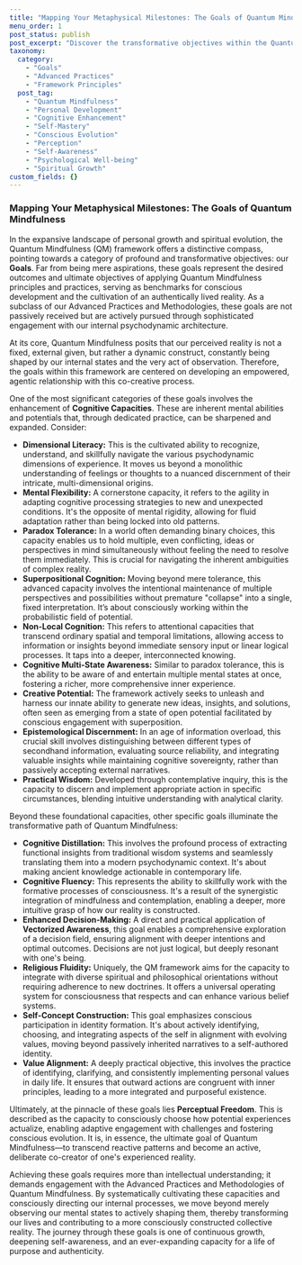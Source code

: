 ```yaml
---
title: "Mapping Your Metaphysical Milestones: The Goals of Quantum Mindfulness"
menu_order: 1
post_status: publish
post_excerpt: "Discover the transformative objectives within the Quantum Mindfulness framework, from enhancing cognitive capacities like mental flexibility and paradox tolerance to achieving ultimate perceptual freedom. This article explores how embracing these goals empowers individuals to consciously shape their reality and foster profound personal growth."
taxonomy:
  category:
    - "Goals"
    - "Advanced Practices"
    - "Framework Principles"
  post_tag:
    - "Quantum Mindfulness"
    - "Personal Development"
    - "Cognitive Enhancement"
    - "Self-Mastery"
    - "Conscious Evolution"
    - "Perception"
    - "Self-Awareness"
    - "Psychological Well-being"
    - "Spiritual Growth"
custom_fields: {}
---
```


### Mapping Your Metaphysical Milestones: The Goals of Quantum Mindfulness

In the expansive landscape of personal growth and spiritual evolution, the Quantum Mindfulness (QM) framework offers a distinctive compass, pointing towards a category of profound and transformative objectives: our **Goals**. Far from being mere aspirations, these goals represent the desired outcomes and ultimate objectives of applying Quantum Mindfulness principles and practices, serving as benchmarks for conscious development and the cultivation of an authentically lived reality. As a subclass of our Advanced Practices and Methodologies, these goals are not passively received but are actively pursued through sophisticated engagement with our internal psychodynamic architecture.

At its core, Quantum Mindfulness posits that our perceived reality is not a fixed, external given, but rather a dynamic construct, constantly being shaped by our internal states and the very act of observation. Therefore, the goals within this framework are centered on developing an empowered, agentic relationship with this co-creative process.

One of the most significant categories of these goals involves the enhancement of **Cognitive Capacities**. These are inherent mental abilities and potentials that, through dedicated practice, can be sharpened and expanded. Consider:

*   **Dimensional Literacy:** This is the cultivated ability to recognize, understand, and skillfully navigate the various psychodynamic dimensions of experience. It moves us beyond a monolithic understanding of feelings or thoughts to a nuanced discernment of their intricate, multi-dimensional origins.
*   **Mental Flexibility:** A cornerstone capacity, it refers to the agility in adapting cognitive processing strategies to new and unexpected conditions. It's the opposite of mental rigidity, allowing for fluid adaptation rather than being locked into old patterns.
*   **Paradox Tolerance:** In a world often demanding binary choices, this capacity enables us to hold multiple, even conflicting, ideas or perspectives in mind simultaneously without feeling the need to resolve them immediately. This is crucial for navigating the inherent ambiguities of complex reality.
*   **Superpositional Cognition:** Moving beyond mere tolerance, this advanced capacity involves the intentional maintenance of multiple perspectives and possibilities without premature "collapse" into a single, fixed interpretation. It’s about consciously working within the probabilistic field of potential.
*   **Non-Local Cognition:** This refers to attentional capacities that transcend ordinary spatial and temporal limitations, allowing access to information or insights beyond immediate sensory input or linear logical processes. It taps into a deeper, interconnected knowing.
*   **Cognitive Multi-State Awareness:** Similar to paradox tolerance, this is the ability to be aware of and entertain multiple mental states at once, fostering a richer, more comprehensive inner experience.
*   **Creative Potential:** The framework actively seeks to unleash and harness our innate ability to generate new ideas, insights, and solutions, often seen as emerging from a state of open potential facilitated by conscious engagement with superposition.
*   **Epistemological Discernment:** In an age of information overload, this crucial skill involves distinguishing between different types of secondhand information, evaluating source reliability, and integrating valuable insights while maintaining cognitive sovereignty, rather than passively accepting external narratives.
*   **Practical Wisdom:** Developed through contemplative inquiry, this is the capacity to discern and implement appropriate action in specific circumstances, blending intuitive understanding with analytical clarity.

Beyond these foundational capacities, other specific goals illuminate the transformative path of Quantum Mindfulness:

*   **Cognitive Distillation:** This involves the profound process of extracting functional insights from traditional wisdom systems and seamlessly translating them into a modern psychodynamic context. It's about making ancient knowledge actionable in contemporary life.
*   **Cognitive Fluency:** This represents the ability to skillfully work with the formative processes of consciousness. It's a result of the synergistic integration of mindfulness and contemplation, enabling a deeper, more intuitive grasp of how our reality is constructed.
*   **Enhanced Decision-Making:** A direct and practical application of **Vectorized Awareness**, this goal enables a comprehensive exploration of a decision field, ensuring alignment with deeper intentions and optimal outcomes. Decisions are not just logical, but deeply resonant with one's being.
*   **Religious Fluidity:** Uniquely, the QM framework aims for the capacity to integrate with diverse spiritual and philosophical orientations without requiring adherence to new doctrines. It offers a universal operating system for consciousness that respects and can enhance various belief systems.
*   **Self-Concept Construction:** This goal emphasizes conscious participation in identity formation. It's about actively identifying, choosing, and integrating aspects of the self in alignment with evolving values, moving beyond passively inherited narratives to a self-authored identity.
*   **Value Alignment:** A deeply practical objective, this involves the practice of identifying, clarifying, and consistently implementing personal values in daily life. It ensures that outward actions are congruent with inner principles, leading to a more integrated and purposeful existence.

Ultimately, at the pinnacle of these goals lies **Perceptual Freedom**. This is described as the capacity to consciously choose how potential experiences actualize, enabling adaptive engagement with challenges and fostering conscious evolution. It is, in essence, the ultimate goal of Quantum Mindfulness—to transcend reactive patterns and become an active, deliberate co-creator of one's experienced reality.

Achieving these goals requires more than intellectual understanding; it demands engagement with the Advanced Practices and Methodologies of Quantum Mindfulness. By systematically cultivating these capacities and consciously directing our internal processes, we move beyond merely observing our mental states to actively shaping them, thereby transforming our lives and contributing to a more consciously constructed collective reality. The journey through these goals is one of continuous growth, deepening self-awareness, and an ever-expanding capacity for a life of purpose and authenticity.